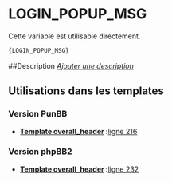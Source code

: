# LOGIN_POPUP_MSG


Cette variable est utilisable directement.

```html
{LOGIN_POPUP_MSG}
```

##Description
[*Ajouter une description*](https://fa-tvars.appspot.com/var/LOGIN_POPUP_MSG)

## Utilisations dans les templates

### Version PunBB

* __[Template overall_header](../tpl/var/punbb/overall_header.md#readme) :__[ligne 216](../tpl/src/punbb/overall_header.tpl#L216)

### Version phpBB2

* __[Template overall_header](../tpl/var/subsilver/overall_header.md#readme) :__[ligne 232](../tpl/src/subsilver/overall_header.tpl#L232)